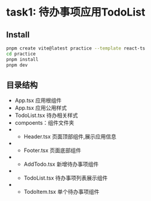 # task1: 待办事项应用TodoList

## Install

``` bash
pnpm create vite@latest practice --template react-ts
cd practice
pnpm install
pnpm dev

```

## 目录结构

- App.tsx 应用根组件
- App.tsx 应用公用样式
- TodoList.tsx 待办相关样式
- compoents：组件文件夹
- - Header.tsx 页面顶部组件,展示应用信息
- - Footer.tsx 页面底部组件
- - AddTodo.tsx 新增待办事项组件
- - TodoList.tsx 待办事项列表展示组件
- - TodoItem.tsx 单个待办事项组件
